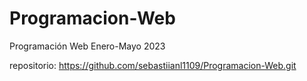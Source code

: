 # Programacion-Web
Programación Web Enero-Mayo 2023 

repositorio:
https://github.com/sebastiianl1109/Programacion-Web.git
